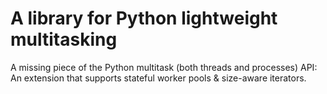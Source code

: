 # A library for Python lightweight multitasking
A missing piece of the Python multitask (both threads and processes) API: An extension that supports stateful worker pools &amp; size-aware iterators.
